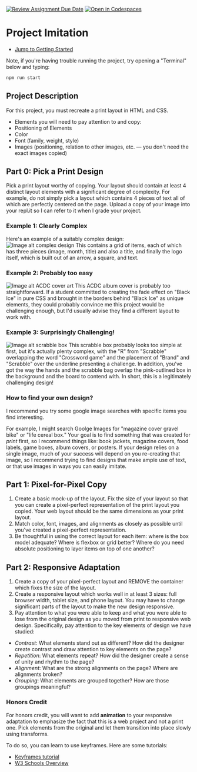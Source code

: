 [![Review Assignment Due Date](https://classroom.github.com/assets/deadline-readme-button-22041afd0340ce965d47ae6ef1cefeee28c7c493a6346c4f15d667ab976d596c.svg)](https://classroom.github.com/a/N9KvUob1)
[![Open in Codespaces](https://classroom.github.com/assets/launch-codespace-2972f46106e565e64193e422d61a12cf1da4916b45550586e14ef0a7c637dd04.svg)](https://classroom.github.com/open-in-codespaces?assignment_repo_id=16848901)
# Project Imitation

- [Jump to Getting Started](./.lesson/part2.md)

Note, if you're having trouble running the project, try opening a "Terminal" below and typing:

```sh
npm run start
```

## Project Description

For this project, you must recreate a print layout in HTML and CSS.

- Elements you will need to pay attention to and copy:
- Positioning of Elements
- Color
- Font (family, weight, style)
- Images (positioning, relation to other images, etc. — you don't need the exact images copied)

## Part 0: Pick a Print Design

Pick a print layout worthy of copying. Your layout should contain at least 4 distinct layout elements with a significant degree of complexity. For example, do not simply pick a layout which contains 4 pieces of text all of which are perfectly centered on the page. Upload a copy of your image into your repl.it so I can refer to it when I grade your project.

### Example 1: Clearly Complex

Here's an example of a suitably complex design:
![Image alt complex design](.lesson/assets/inout.png)
This contains a grid of items, each of which has three pieces (image, month, title) and also a title, and finally the logo itself, which is built out of an arrow, a square, and text.

### Example 2: Probably too easy

![Image alt ACDC cover art](.lesson/assets/acdc.jpg)
This ACDC album cover is probably too straightforward. If a student committed to creating the fade effect on "Black Ice" in pure CSS and brought in the borders behind "Black Ice" as unique elements, they could probably convince me this project would be challenging enough, but I'd usually advise they find a different layout to work with.

### Example 3: Surprisingly Challenging!

![Image alt scrabble box](.lesson/assets/scrabble.jpg)
This scrabble box probably looks too simple at first, but it's actually plenty complex, with the "R" from "Scrabble" overlapping the word "Crossword game" and the placement of "Brand" and "Scrabble" over the underline presenting a challenge. In addition, you've got the way the hands and the scrabble bag overlap the pink-outlined box in the background and the board to contend with. In short, this is a legitimately challenging design!

### How to find your own design?

I recommend you try some google image searches with specific items you find interesting.

For example, I might search Goolge Images for "magazine cover gravel bike" or "life cereal box." Your goal is to find something that was created for _print_ first, so I recommend things like: book jackets, magazine covers, food labels, game boxes, album covers, or posters. If your design relies on a single image, much of your success will depend on you re-creating that image, so I recommend trying to find designs that make ample use of text, or that use images in ways you can easily imitate.

## Part 1: Pixel-for-Pixel Copy

1. Create a basic mock-up of the layout. Fix the size of your layout so that you can create a pixel-perfect representation of the print layout you copied. Your web layout should be the same dimensions as your print layout.
2. Match color, font, images, and alignments as closely as possible until you've created a pixel-perfect representation.
3. Be thoughtful in using the correct layout for each item: where is the box model adequate? Where is flexbox or grid better? Where do you need absolute positioning to layer items on top of one another?

## Part 2: Responsive Adaptation

1. Create a copy of your pixel-perfect layout and REMOVE the container which fixes the size of the layout.
1. Create a responsive layout which works well in at least 3 sizes: full browser width, tablet size, and phone layout. You may have to change significant parts of the layout to make the new design responsive.
1. Pay attention to what you were able to keep and what you were able to lose from the original design as you moved from print to responsive web design. Specifically, pay attention to the key elements of design we have studied:

- _Contrast_: What elements stand out as different? How did the designer create contrast and draw attention to key elements on the page?
- _Repetition_: What elements repeat? How did the designer create a sense of unity and rhythm to the page?
- _Alignment_: What are the strong alignments on the page? Where are alignments broken?
- _Grouping_: What elements are grouped together? How are those groupings meaningful?

### Honors Credit

For honors credit, you will want to add **animation** to your responsive adaptation to emphasize the fact that this is a web project and not a print one. Pick elements from the original and let them transition into place slowly using transforms.

To do so, you can learn to use keyframes. Here are some tutorials:


- [Keyframes tutorial](https://www.joshwcomeau.com/animation/keyframe-animations/)
- [W3 Schools Overview](https://www.w3schools.com/css/css3_animations.asp)
